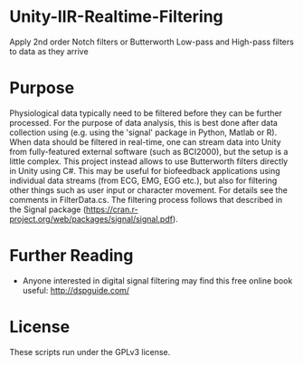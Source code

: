# Unity-IIR-Realtime-Filtering
Apply 2nd order Notch filters or Butterworth Low-pass and High-pass filters to data as they arrive

# Purpose
Physiological data typically need to be filtered before they can be further processed. For the purpose of data analysis, this is best done after data collection using (e.g. using the 'signal' package in Python, Matlab or R). When data should be filtered in real-time, one can stream data into Unity from fully-featured external software (such as BCI2000), but the setup is a little complex. This project instead allows to use Butterworth filters directly in Unity using C#. This may be useful for biofeedback applications using individual data streams (from ECG, EMG, EGG etc.), but also for filtering other things such as user input or character movement. For details see the comments in FilterData.cs. The filtering process follows that described in the Signal package (https://cran.r-project.org/web/packages/signal/signal.pdf). 

# Further Reading
* Anyone interested in digital signal filtering may find this free online book useful: http://dspguide.com/

# License
These scripts run under the GPLv3 license.
